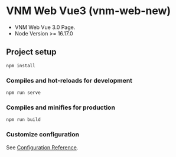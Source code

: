 # VNM Web Vue3 (vnm-web-new)

- VNM Web Vue 3.0 Page.
- Node Version >= 16.17.0

## Project setup
```
npm install
```

### Compiles and hot-reloads for development
```
npm run serve
```

### Compiles and minifies for production
```
npm run build
```

### Customize configuration
See [Configuration Reference](https://cli.vuejs.org/config/).
